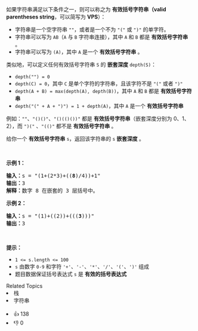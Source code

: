 <p>如果字符串满足以下条件之一，则可以称之为 <strong>有效括号字符串</strong><strong>（valid parentheses string</strong>，可以简写为 <strong>VPS</strong>）：</p>

<ul> 
 <li>字符串是一个空字符串 <code>""</code>，或者是一个不为 <code>"("</code> 或 <code>")"</code> 的单字符。</li> 
 <li>字符串可以写为 <code>AB</code>（<code>A</code> 与 <code>B</code>&nbsp;字符串连接），其中 <code>A</code> 和 <code>B</code> 都是 <strong>有效括号字符串</strong> 。</li> 
 <li>字符串可以写为 <code>(A)</code>，其中 <code>A</code> 是一个 <strong>有效括号字符串</strong> 。</li> 
</ul>

<p>类似地，可以定义任何有效括号字符串&nbsp;<code>S</code> 的 <strong>嵌套深度</strong> <code>depth(S)</code>：</p>

<ul> 
 <li><code>depth("") = 0</code></li> 
 <li><code>depth(C) = 0</code>，其中 <code>C</code> 是单个字符的字符串，且该字符不是 <code>"("</code> 或者 <code>")"</code></li> 
 <li><code>depth(A + B) = max(depth(A), depth(B))</code>，其中 <code>A</code> 和 <code>B</code> 都是 <strong>有效括号字符串</strong></li> 
 <li><code>depth("(" + A + ")") = 1 + depth(A)</code>，其中 <code>A</code> 是一个 <strong>有效括号字符串</strong></li> 
</ul>

<p>例如：<code>""</code>、<code>"()()"</code>、<code>"()(()())"</code> 都是 <strong>有效括号字符串</strong>（嵌套深度分别为 0、1、2），而 <code>")("</code> 、<code>"(()"</code> 都不是 <strong>有效括号字符串</strong> 。</p>

<p>给你一个 <strong>有效括号字符串</strong> <code>s</code>，返回该字符串的<em> </em><code>s</code> <strong>嵌套深度</strong> 。</p>

<p>&nbsp;</p>

<p><strong>示例 1：</strong></p>

<pre>
<strong>输入：</strong>s = "(1+(2*3)+((<strong>8</strong>)/4))+1"
<strong>输出：</strong>3
<strong>解释：</strong>数字 8 在嵌套的 3 层括号中。
</pre>

<p><strong>示例 2：</strong></p>

<pre>
<strong>输入：</strong>s = "(1)+((2))+(((<strong>3</strong>)))"
<strong>输出：</strong>3
</pre>

<p>&nbsp;</p>

<p><strong>提示：</strong></p>

<ul> 
 <li><code>1 &lt;= s.length &lt;= 100</code></li> 
 <li><code>s</code> 由数字 <code>0-9</code> 和字符 <code>'+'</code>、<code>'-'</code>、<code>'*'</code>、<code>'/'</code>、<code>'('</code>、<code>')'</code> 组成</li> 
 <li>题目数据保证括号表达式 <code>s</code> 是 <strong>有效的括号表达式</strong></li> 
</ul>

<div><div>Related Topics</div><div><li>栈</li><li>字符串</li></div></div><br><div><li>👍 138</li><li>👎 0</li></div>